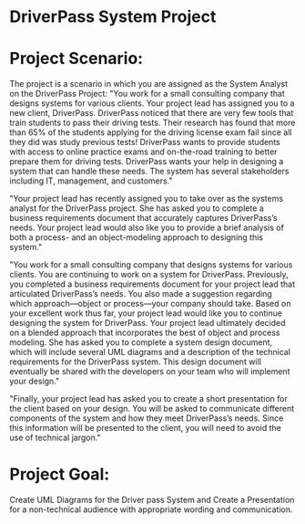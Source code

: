 # DriverPass System Project

# Project Scenario: 

The project is a scenario in which you are assigned as the System Analyst on the DriverPass Project:
"You work for a small consulting company that designs systems for various clients. Your project lead has assigned you to a new client, DriverPass. DriverPass noticed that there are very few tools that train students to pass their driving tests. Their research has found that more than 65% of the students applying for the driving license exam fail since all they did was study previous tests! DriverPass wants to provide students with access to online practice exams and on-the-road training to better prepare them for driving tests. DriverPass wants your help in designing a system that can handle these needs. The system has several stakeholders including IT, management, and customers."

"Your project lead has recently assigned you to take over as the systems analyst for the DriverPass project. She has asked you to complete a business requirements document that accurately captures DriverPass’s needs. Your project lead would also like you to provide a brief analysis of both a process- and an object-modeling approach to designing this system."

"You work for a small consulting company that designs systems for various clients. You are continuing to work on a system for DriverPass. Previously, you completed a business requirements document for your project lead that articulated DriverPass’s needs. You also made a suggestion regarding which approach—object or process—your company should take. Based on your excellent work thus far, your project lead would like you to continue designing the system for DriverPass. Your project lead ultimately decided on a blended approach that incorporates the best of object and process modeling. She has asked you to complete a system design document, which will include several UML diagrams and a description of the technical requirements for the DriverPass system. This design document will eventually be shared with the developers on your team who will implement your design."

"Finally, your project lead has asked you to create a short presentation for the client based on your design. You will be asked to communicate different components of the system and how they meet DriverPass’s needs. Since this information will be presented to the client, you will need to avoid the use of technical jargon."

# Project Goal:

Create UML Diagrams for the Driver pass System and Create a Presentation for a non-technical audience with appropriate wording and communication.
